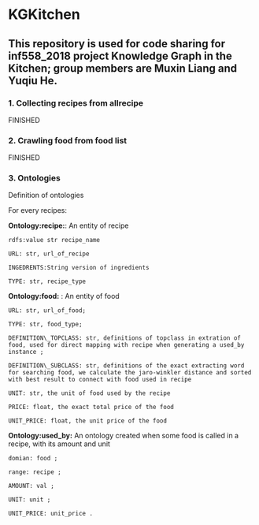 # KGKitchen

## This repository is used for code sharing for inf558_2018 project Knowledge Graph in the Kitchen; group members are Muxin Liang and Yuqiu He.

### 1. Collecting recipes from allrecipe
FINISHED

### 2. Crawling food from food list
FINISHED

### 3. Ontologies
Definition of ontologies


For every recipes:

**Ontology:recipe:**: An entity of recipe
  
    rdfs:value str recipe_name

    URL: str, url_of_recipe
  
    INGEDRENTS:String version of ingredients
  
    TYPE: str, recipe_type
    
    
  
 
**Ontology:food:** : An entity of food

    URL: str, url_of_food;
  
    TYPE: str, food_type;
  
    DEFINITION\_TOPCLASS: str, definitions of topclass in extration of food, used for direct mapping with recipe when generating a used_by instance ;
  
    DEFINITION\_SUBCLASS: str, definitions of the exact extracting word for searching food, we calculate the jaro-winkler distance and sorted with best result to connect with food used in recipe
  
    UNIT: str, the unit of food used by the recipe
  
    PRICE: float, the exact total price of the food
  
    UNIT_PRICE: float, the unit price of the food
  
 
**Ontology:used_by:** An ontology created when some food is called in a recipe, with its amount and unit

    domian: food ;
  
    range: recipe ;
  
    AMOUNT: val ;
  
    UNIT: unit ;
    
    UNIT_PRICE: unit_price .
